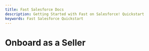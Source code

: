 ```yaml
---
title: Fast Salesforce Docs
description: Getting Started with Fast on Salesforce! Quickstart
keywords: Fast Salesforce Quickstart
---
```


# Onboard as a Seller
